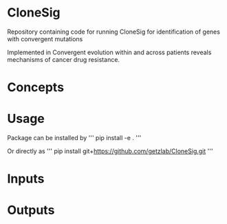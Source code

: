 # CloneSig
Repository containing code for running CloneSig for identification of genes with convergent mutations

Implemented in Convergent evolution within and across patients reveals mechanisms of cancer drug resistance.


# Concepts

# Usage
Package can be installed by
'''
pip install -e .
'''

Or directly as 
'''
pip install git+https://github.com/getzlab/CloneSig.git
'''

# Inputs

# Outputs